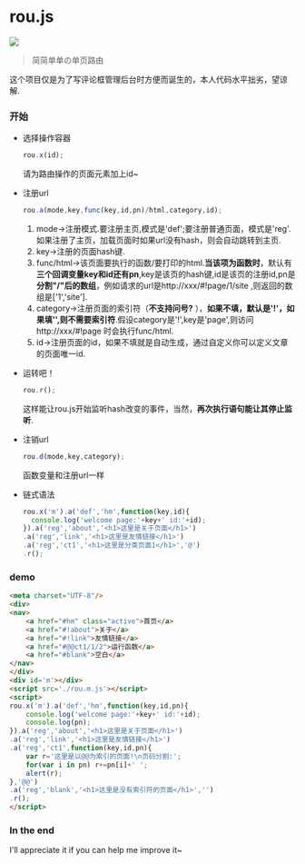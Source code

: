 # rou.js
![](https://wx4.sinaimg.cn/large/ed039e1fly1gbhvzt8ppnj20m808c3ys)  
> 简简单单の单页路由  

这个项目仅是为了写评论框管理后台时方便而诞生的，本人代码水平拙劣，望谅解.  

### 开始  
* 选择操作容器
  ```javascript
  rou.x(id);  
  ```
  请为路由操作的页面元素加上id~  
  
* 注册url  
  ```javascript
  rou.a(mode,key,func(key,id,pn)/html,category,id);  
  ````
  1. mode->注册模式.要注册主页,模式是'def';要注册普通页面，模式是'reg'.如果注册了主页，加载页面时如果url没有hash，则会自动跳转到主页.  
  2. key->注册的页面hash键.  
  3. func/html->该页面要执行的函数/要打印的html.**当该项为函数时**，默认有**三个回调变量key和id还有pn**,key是该页的hash键,id是该页的注册id,pn是**分割"/"后的数组**，例如请求的url是http://xxx/#!page/1/site ,则返回的数组是['1','site'].  
  4. category->注册页面的索引符（**不支持问号?** ），**如果不填，默认是'!'，如果填'',则不需要索引符**.假设category是'!',key是'page',则访问 http://xxx/#!page 时会执行func/html.  
  5. id->注册页面的id，如果不填就是自动生成，通过自定义你可以定义文章的页面唯一id.    
  
* 运转吧！  
  ```javascript
  rou.r();  
  ```
  这样能让rou.js开始监听hash改变的事件，当然，**再次执行语句能让其停止监听**.  
  
* 注销url
  ```javascript
  rou.d(mode,key,category); 
  ```
  函数变量和注册url一样  
  
* 链式语法  
  ```javascript
  rou.x('m').a('def','hm',function(key,id){
    console.log('welcome page:'+key+' id:'+id);
  }).a('reg','about','<h1>这里是关于页面</h1>')
  .a('reg','link','<h1>这里是友情链接</h1>')
  .a('reg','ct1','<h1>这里是分类页面1</h1>','@')
  .r();
  ```
  
### demo  
  ```html 
  <meta charset="UTF-8"/> 
  <div>
  <nav>
	  <a href="#hm" class="active">首页</a>
	  <a href="#!about">关于</a>
	  <a href="#!link">友情链接</a>
	  <a href="#@@ct1/1/2">运行函数</a>
	  <a href="#blank">空白</a>
  </nav>
  </div>
  <div id='m'></div>
  <script src='./rou.m.js'></script>
  <script>
  rou.x('m').a('def','hm',function(key,id,pn){
      console.log('welcome page:'+key+' id:'+id);
      console.log(pn);
  }).a('reg','about','<h1>这里是关于页面</h1>')
  .a('reg','link','<h1>这里是友情链接</h1>')
  .a('reg','ct1',function(key,id,pn){
	  var r='这里是以@@为索引的页面!\n页码分割:';
	  for(var i in pn) r+=pn[i]+' ';
	  alert(r);
  },'@@')
  .a('reg','blank','<h1>这里是没有索引符的页面</h1>','')
  .r();
  </script>
  ``` 
  
### In the end
  I'll appreciate it if you can help me improve it~  
